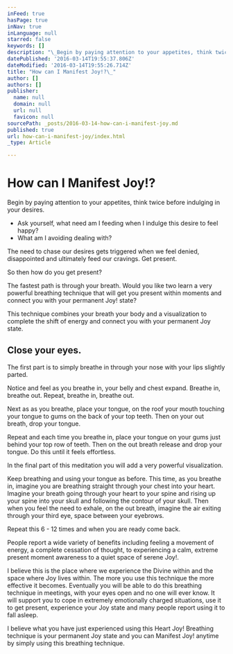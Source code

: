```yaml
---
inFeed: true
hasPage: true
inNav: true
inLanguage: null
starred: false
keywords: []
description: "\_Begin by paying attention to your appetites, think twice before indulging in your desires.\_"
datePublished: '2016-03-14T19:55:37.806Z'
dateModified: '2016-03-14T19:55:26.714Z'
title: "How can I Manifest Joy!?\_"
author: []
authors: []
publisher:
  name: null
  domain: null
  url: null
  favicon: null
sourcePath: _posts/2016-03-14-how-can-i-manifest-joy.md
published: true
url: how-can-i-manifest-joy/index.html
_type: Article

---
```

# How can I Manifest Joy!? 

Begin by paying attention to your appetites, think twice before indulging in your desires. 

* Ask yourself, what need am I feeding when I indulge this desire to feel happy? 
* What am I avoiding dealing with? 

The need to chase our desires gets triggered when we feel denied, disappointed and ultimately feed our cravings. 
Get present. 

So then how do you get present? 

The fastest path is through your breath.
Would you like two learn a very powerful breathing technique that will get you present within moments and connect you with your permanent Joy! state? 

This technique combines your breath your body and a visualization to complete the shift of energy and connect you with your permanent Joy state. 

## Close your eyes. 

The first part is to simply breathe in through your nose with your lips slightly parted. 

Notice and feel as you breathe in, your belly and chest expand. Breathe in, breathe out. Repeat, breathe in, breathe out. 

Next as as you breathe, place your tongue, on the roof your mouth touching your tongue to gums on the back of your top teeth. Then on your out breath, drop your tongue. 

Repeat and each time you breathe in, place your tongue on your gums just behind your top row of teeth. Then on the out breath release and drop your tongue. Do this until it feels effortless. 

In the final part of this meditation you will add a very powerful visualization. 

Keep breathing and using your tongue as before. This time, as you breathe in, imagine you are breathing straight through your chest into your heart. Imagine your breath going through your heart to your spine and rising up your spine into your skull and following the contour of your skull. Then when you feel the need to exhale, on the out breath, imagine the air exiting through your third eye, space between your eyebrows. 

Repeat this 6 - 12 times and when you are ready come back. 

People report a wide variety of benefits including feeling a movement of energy, a complete cessation of thought, to experiencing a calm, extreme present moment awareness to a quiet space of serene Joy!. 

I believe this is the place where we experience the Divine within and the space where Joy lives within. 
The more you use this technique the more effective it becomes. 
Eventually you will be able to do this breathing technique in meetings, with your eyes open and no one will ever know. It will support you to cope in extremely emotionally charged situations, use it to get present, experience your Joy state and many people report using it to fall asleep. 

I believe what you have just experienced using this Heart Joy! Breathing technique is your permanent Joy state and you can Manifest Joy! anytime by simply using this breathing technique.